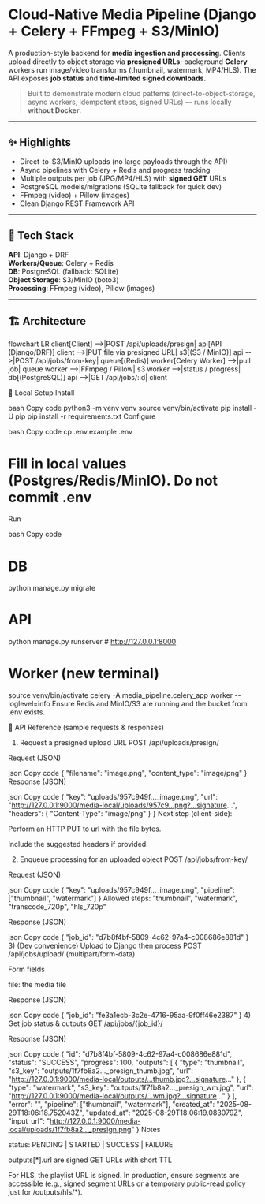 # Cloud-Native Media Pipeline (Django + Celery + FFmpeg + S3/MinIO)

A production-style backend for **media ingestion and processing**. Clients upload directly to object storage via **presigned URLs**; background **Celery** workers run image/video transforms (thumbnail, watermark, MP4/HLS). The API exposes **job status** and **time-limited signed downloads**.

> Built to demonstrate modern cloud patterns (direct-to-object-storage, async workers, idempotent steps, signed URLs) — runs locally **without Docker**.

---

## ✨ Highlights

- Direct-to-S3/MinIO uploads (no large payloads through the API)
- Async pipelines with Celery + Redis and progress tracking
- Multiple outputs per job (JPG/MP4/HLS) with **signed GET** URLs
- PostgreSQL models/migrations (SQLite fallback for quick dev)
- FFmpeg (video) + Pillow (images)
- Clean Django REST Framework API

---

## 🧱 Tech Stack

**API**: Django + DRF  
**Workers/Queue**: Celery + Redis  
**DB**: PostgreSQL (fallback: SQLite)  
**Object Storage**: S3/MinIO (boto3)  
**Processing**: FFmpeg (video), Pillow (images)

---

## 🏗️ Architecture
flowchart LR
    client[Client] -->|POST /api/uploads/presign| api[API (Django/DRF)]
    client -->|PUT file via presigned URL| s3[(S3 / MinIO)]
    api -->|POST /api/jobs/from-key| queue[(Redis)]
    worker[Celery Worker] -->|pull job| queue
    worker -->|FFmpeg / Pillow| s3
    worker -->|status / progress| db[(PostgreSQL)]
    api -->|GET /api/jobs/:id| client

🚀 Local Setup
Install

bash
Copy code
python3 -m venv venv
source venv/bin/activate
pip install -U pip
pip install -r requirements.txt
Configure

bash
Copy code
cp .env.example .env
# Fill in local values (Postgres/Redis/MinIO). Do not commit .env
Run

bash
Copy code
# DB
python manage.py migrate

# API
python manage.py runserver  # http://127.0.0.1:8000

# Worker (new terminal)
source venv/bin/activate
celery -A media_pipeline.celery_app worker --loglevel=info
Ensure Redis and MinIO/S3 are running and the bucket from .env exists.

🔌 API Reference (sample requests & responses)
1) Request a presigned upload URL
POST /api/uploads/presign/

Request (JSON)

json
Copy code
{
  "filename": "image.png",
  "content_type": "image/png"
}
Response (JSON)

json
Copy code
{
  "key": "uploads/957c949f..._image.png",
  "url": "http://127.0.0.1:9000/media-local/uploads/957c9...png?...signature...",
  "headers": {
    "Content-Type": "image/png"
  }
}
Next step (client-side):

Perform an HTTP PUT to url with the file bytes.

Include the suggested headers if provided.

2) Enqueue processing for an uploaded object
POST /api/jobs/from-key/

Request (JSON)

json
Copy code
{
  "key": "uploads/957c949f..._image.png",
  "pipeline": ["thumbnail", "watermark"]
}
Allowed steps: "thumbnail", "watermark", "transcode_720p", "hls_720p"

Response (JSON)

json
Copy code
{ "job_id": "d7b8f4bf-5809-4c62-97a4-c008686e881d" }
3) (Dev convenience) Upload to Django then process
POST /api/jobs/upload/ (multipart/form-data)

Form fields

file: the media file

Response (JSON)

json
Copy code
{ "job_id": "fe3a1ecb-3c2e-4716-95aa-9f0ff46e2387" }
4) Get job status & outputs
GET /api/jobs/{job_id}/

Response (JSON)

json
Copy code
{
  "id": "d7b8f4bf-5809-4c62-97a4-c008686e881d",
  "status": "SUCCESS",
  "progress": 100,
  "outputs": [
    {
      "type": "thumbnail",
      "s3_key": "outputs/1f7fb8a2..._presign_thumb.jpg",
      "url": "http://127.0.0.1:9000/media-local/outputs/...thumb.jpg?...signature..."
    },
    {
      "type": "watermark",
      "s3_key": "outputs/1f7fb8a2..._presign_wm.jpg",
      "url": "http://127.0.0.1:9000/media-local/outputs/...wm.jpg?...signature..."
    }
  ],
  "error": "",
  "pipeline": ["thumbnail", "watermark"],
  "created_at": "2025-08-29T18:06:18.752043Z",
  "updated_at": "2025-08-29T18:06:19.083079Z",
  "input_url": "http://127.0.0.1:9000/media-local/uploads/1f7fb8a2..._presign.png"
}
Notes

status: PENDING | STARTED | SUCCESS | FAILURE

outputs[*].url are signed GET URLs with short TTL

For HLS, the playlist URL is signed. In production, ensure segments are accessible (e.g., signed segment URLs or a temporary public-read policy just for /outputs/hls/*).

